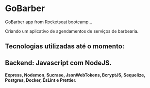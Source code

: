 # GoBarber

GoBarber app from Rocketseat bootcamp...

Criando um aplicativo de agendamentos de serviços de barbearia.

## Tecnologias utilizadas até o momento:


## Backend: Javascript com NodeJS.
 #### Express, Nodemon, Sucrase, JsonWebTokens, BcryptJS, Sequelize, Postgres, Docker, EsLint e Prettier. 


